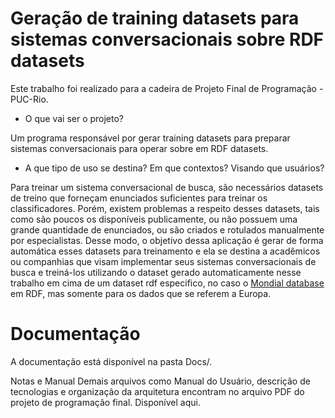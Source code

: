 # Geração de training datasets para sistemas conversacionais sobre RDF datasets
Este trabalho foi realizado para a cadeira de Projeto Final de Programação - PUC-Rio.
- O que vai ser o projeto?

Um programa responsável por gerar training datasets para preparar sistemas conversacionais para operar sobre em RDF datasets.
- A que tipo de uso se destina? Em que contextos? Visando que usuários?

Para treinar um sistema conversacional de busca, são necessários datasets de treino que forneçam enunciados suficientes para treinar os classificadores. Porém, existem problemas a respeito desses datasets, tais como são poucos os disponíveis publicamente, ou não possuem uma grande quantidade de enunciados, ou são criados e rotulados manualmente por especialistas. Desse modo, o objetivo dessa aplicação é gerar de forma automática esses datasets para treinamento e ela se destina a acadêmicos ou companhias que visam implementar seus sistemas conversacionais de busca e treiná-los utilizando o dataset gerado automaticamente nesse trabalho em cima de um dataset rdf especifico, no caso o [Mondial database](https://www.dbis.informatik.uni-goettingen.de/Mondial/) em RDF, mas somente para os dados que se referem a Europa.

# Documentação
A documentação está disponível na pasta Docs/.

Notas e Manual
Demais arquivos como Manual do Usuário, descrição de tecnologias e organização da arquitetura encontram no arquivo PDF do projeto de programação final. Disponível aqui.
